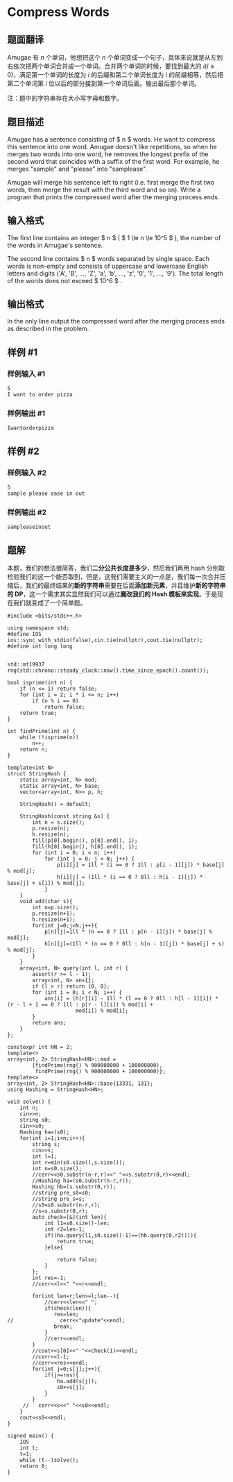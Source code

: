 # Compress Words

## 题面翻译

Amugae 有 $n$ 个单词，他想把这个 $n$ 个单词变成一个句子，具体来说就是从左到右依次把两个单词合并成一个单词。合并两个单词的时候，要找到最大的 $i(i\ge 0)$，满足第一个单词的长度为 $i$ 的后缀和第二个单词长度为 $i$ 的前缀相等，然后把第二个单词第 $i$ 位以后的部分接到第一个单词后面。输出最后那个单词。

注：题中的字符串存在大小写字母和数字。

## 题目描述

Amugae has a sentence consisting of $ n $ words. He want to compress this sentence into one word. Amugae doesn't like repetitions, so when he merges two words into one word, he removes the longest prefix of the second word that coincides with a suffix of the first word. For example, he merges "sample" and "please" into "samplease".

Amugae will merge his sentence left to right (i.e. first merge the first two words, then merge the result with the third word and so on). Write a program that prints the compressed word after the merging process ends.

## 输入格式

The first line contains an integer $ n $ ( $ 1 \le n \le 10^5 $ ), the number of the words in Amugae's sentence.

The second line contains $ n $ words separated by single space. Each words is non-empty and consists of uppercase and lowercase English letters and digits ('A', 'B', ..., 'Z', 'a', 'b', ..., 'z', '0', '1', ..., '9'). The total length of the words does not exceed $ 10^6 $ .

## 输出格式

In the only line output the compressed word after the merging process ends as described in the problem.

## 样例 #1

### 样例输入 #1

```
5
I want to order pizza
```

### 样例输出 #1

```
Iwantorderpizza
```

## 样例 #2

### 样例输入 #2

```
5
sample please ease in out
```

### 样例输出 #2

```
sampleaseinout
```

## 题解
本题，我们的想法很简答，我们**二分公共长度是多少**，然后我们再用 hash 分别取检验我们的这一个能否取到，但是，这我们需要主义的一点是，我们每一次合并压缩后，我们的最终结果的**新的字符串**需要在后面**添加新元素**，并且维护**新的字符串的 DP**，这一个需求其实显然我们可以通过**魔改我们的 Hash 模板来实现**。于是现在我们就变成了一个简单题。

```
#include <bits/stdc++.h>

using namespace std;
#define IOS ios::sync_with_stdio(false),cin.tie(nullptr),cout.tie(nullptr);
#define int long long


std::mt19937 rng(std::chrono::steady_clock::now().time_since_epoch().count());

bool isprime(int n) {
    if (n <= 1) return false;
    for (int i = 2; i * i <= n; i++)
        if (n % i == 0)
            return false;
    return true;
}

int findPrime(int n) {
    while (!isprime(n))
        n++;
    return n;
}

template<int N>
struct StringHash {
    static array<int, N> mod;
    static array<int, N> base;
    vector<array<int, N>> p, h;

    StringHash() = default;

    StringHash(const string &s) {
        int n = s.size();
        p.resize(n);
        h.resize(n);
        fill(p[0].begin(), p[0].end(), 1);
        fill(h[0].begin(), h[0].end(), 1);
        for (int i = 0; i < n; i++)
            for (int j = 0; j < N; j++) {
                p[i][j] = 1ll * (i == 0 ? 1ll : p[i - 1][j]) * base[j] % mod[j];
                h[i][j] = (1ll * (i == 0 ? 0ll : h[i - 1][j]) * base[j] + s[i]) % mod[j];
            }
    }
    void add(char s){
        int n=p.size();
        p.resize(n+1);
        h.resize(n+1);
        for(int j=0;j<N;j++){
            p[n][j]=1ll * (n == 0 ? 1ll : p[n - 1][j]) * base[j] % mod[j];
            h[n][j]=(1ll * (n == 0 ? 0ll : h[n - 1][j]) * base[j] + s) % mod[j];
        }
    }
    array<int, N> query(int l, int r) {
        assert(r >= l - 1);
        array<int, N> ans{};
        if (l > r) return {0, 0};
        for (int i = 0; i < N; i++) {
            ans[i] = (h[r][i] - 1ll * (l == 0 ? 0ll : h[l - 1][i]) * (r - l + 1 == 0 ? 1ll : p[r - l][i]) % mod[i] +
                      mod[i]) % mod[i];
        }
        return ans;
    }
};

constexpr int HN = 2;
template<>
array<int, 2> StringHash<HN>::mod =
        {findPrime(rng() % 900000000 + 100000000),
         findPrime(rng() % 900000000 + 100000000)};
template<>
array<int, 2> StringHash<HN>::base{13331, 131};
using Hashing = StringHash<HN>;

void solve() {
    int n;
    cin>>n;
    string s0;
    cin>>s0;
    Hashing ha=(s0);
    for(int i=1;i<n;i++){
        string s;
        cin>>s;
        int l=1;
        int r=min(s0.size(),s.size());
        int n=s0.size();
        //cerr<<s0.substr(n-r,r)<<" "<<s.substr(0,r)<<endl;
        //Hashing ha=(s0.substr(n-r,r));
        Hashing hb=(s.substr(0,r));
        //string pre_s0=s0;
        //string pre_s=s;
        //s0=s0.substr(n-r,r);
        //s=s.substr(0,r);
        auto check=[&](int len){
            int l1=s0.size()-len;
            int r2=len-1;
            if((ha.query(l1,s0.size()-1)==(hb.query(0,r2)))){
                return true;
            }else{
                
                return false;
            }
        };
        int res=-1;
        //cerr<<l<<" "<<r<<endl;
        
        for(int len=r;len>=l;len--){
            //cerr<<len<<" ";
            if(check(len)){
               res=len; 
//               cerr<<"update"<<endl;
               break;
            }
            //cerr<<endl;
        }
        //cout<<s[0]<<" "<<check(1)<<endl;
        //cerr<<l-1;
        //cerr<<res<<endl;
        for(int j=0;s[j];j++){
            if(j>=res){
                ha.add(s[j]);
                s0+=s[j];
            }
        }
     //   cerr<<s<<" "<<s0<<endl;
    }
    cout<<s0<<endl;
}

signed main() {
    IOS
    int t;
    t=1;
    while (t--)solve();
    return 0;
}
```